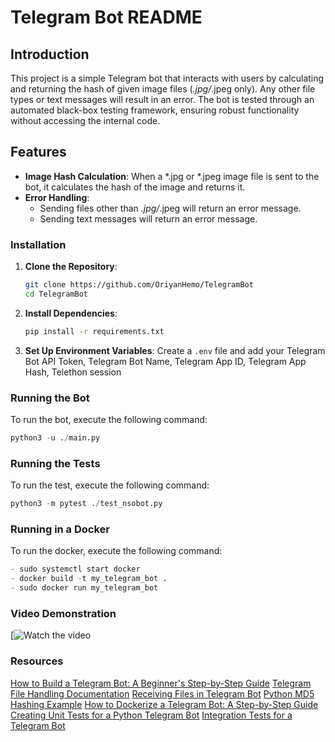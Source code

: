 # Telegram Bot README

## Introduction

This project is a simple Telegram bot that interacts with users by calculating and returning the hash of given image files (*.jpg/*.jpeg only). Any other file types or text messages will result in an error. The bot is tested through an automated black-box testing framework, ensuring robust functionality without accessing the internal code.

## Features

- **Image Hash Calculation**: When a *.jpg or *.jpeg image file is sent to the bot, it calculates the hash of the image and returns it.
- **Error Handling**:
  - Sending files other than *.jpg/*.jpeg will return an error message.
  - Sending text messages will return an error message.


### Installation

1. **Clone the Repository**:
    ```bash
    git clone https://github.com/OriyanHemo/TelegramBot
    cd TelegramBot
    ```

2. **Install Dependencies**:
    ```bash
    pip install -r requirements.txt
    ```
3. **Set Up Environment Variables**:
    Create a `.env` file and add your Telegram Bot API Token, Telegram Bot Name, Telegram App ID, Telegram App Hash, Telethon session


### Running the Bot

To run the bot, execute the following command:
```python
python3 -u ./main.py
```
### Running the Tests

To run the test, execute the following command:
```python
python3 -m pytest ./test_nsobot.py
```

### Running in a Docker
To run the docker, execute the following command:
```python
- sudo systemctl start docker
- docker build -t my_telegram_bot .
- sudo docker run my_telegram_bot
```
### Video Demonstration
[![Watch the video]()

### Resources
[How to Build a Telegram Bot: A Beginner's Step-by-Step Guide](https://tjtanjin.medium.com/how-to-build-a-telegram-bot-a-beginners-step-by-step-guide-c671ce027c55)
[Telegram File Handling Documentation](https://docs.python-telegram-bot.org/en/v13.1/telegram.file.html)
[Receiving Files in Telegram Bot](https://grammy.dev/guide/files#receiving-files)
[Python MD5 Hashing Example](https://mkyong.com/python/python-md5-hashing-example/)
[How to Dockerize a Telegram Bot: A Step-by-Step Guide](https://tjtanjin.medium.com/how-to-dockerize-a-telegram-bot-a-step-by-step-guide-b14bc427f5dc)
[Creating Unit Tests for a Python Telegram Bot](https://stackoverflow.com/questions/63623930/how-to-create-unit-test-for-a-python-telegram-bot)
[Integration Tests for a Telegram Bot](https://dev.to/blueset/how-to-write-integration-tests-for-a-telegram-bot-4c0e)
